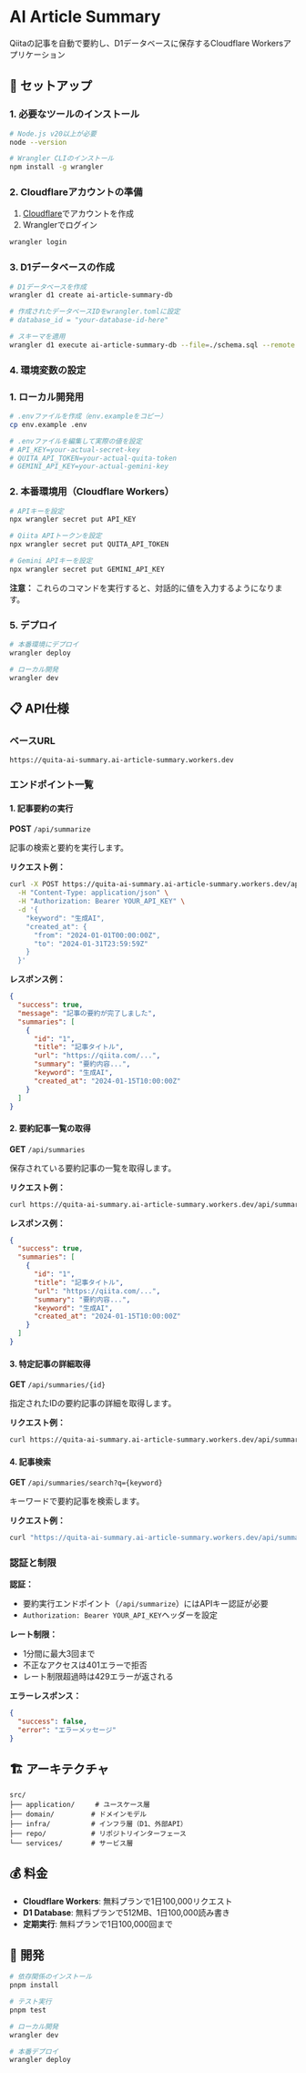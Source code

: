 # AI Article Summary

Qiitaの記事を自動で要約し、D1データベースに保存するCloudflare Workersアプリケーション

## 🚀 セットアップ

### 1. 必要なツールのインストール

```bash
# Node.js v20以上が必要
node --version

# Wrangler CLIのインストール
npm install -g wrangler
```

### 2. Cloudflareアカウントの準備

1. [Cloudflare](https://cloudflare.com)でアカウントを作成
2. Wranglerでログイン
```bash
wrangler login
```

### 3. D1データベースの作成

```bash
# D1データベースを作成
wrangler d1 create ai-article-summary-db

# 作成されたデータベースIDをwrangler.tomlに設定
# database_id = "your-database-id-here"

# スキーマを適用
wrangler d1 execute ai-article-summary-db --file=./schema.sql --remote
```

### 4. 環境変数の設定

### 1. ローカル開発用

```bash
# .envファイルを作成（env.exampleをコピー）
cp env.example .env

# .envファイルを編集して実際の値を設定
# API_KEY=your-actual-secret-key
# QUITA_API_TOKEN=your-actual-quita-token
# GEMINI_API_KEY=your-actual-gemini-key
```

### 2. 本番環境用（Cloudflare Workers）

```bash
# APIキーを設定
npx wrangler secret put API_KEY

# Qiita APIトークンを設定
npx wrangler secret put QUITA_API_TOKEN

# Gemini APIキーを設定
npx wrangler secret put GEMINI_API_KEY
```

**注意：** これらのコマンドを実行すると、対話的に値を入力するようになります。

### 5. デプロイ

```bash
# 本番環境にデプロイ
wrangler deploy

# ローカル開発
wrangler dev
```

## 📋 API仕様

### ベースURL
```
https://quita-ai-summary.ai-article-summary.workers.dev
```

### エンドポイント一覧

#### 1. 記事要約の実行
**POST** `/api/summarize`

記事の検索と要約を実行します。

**リクエスト例：**
```bash
curl -X POST https://quita-ai-summary.ai-article-summary.workers.dev/api/summarize \
  -H "Content-Type: application/json" \
  -H "Authorization: Bearer YOUR_API_KEY" \
  -d '{
    "keyword": "生成AI",
    "created_at": {
      "from": "2024-01-01T00:00:00Z",
      "to": "2024-01-31T23:59:59Z"
    }
  }'
```

**レスポンス例：**
```json
{
  "success": true,
  "message": "記事の要約が完了しました",
  "summaries": [
    {
      "id": "1",
      "title": "記事タイトル",
      "url": "https://qiita.com/...",
      "summary": "要約内容...",
      "keyword": "生成AI",
      "created_at": "2024-01-15T10:00:00Z"
    }
  ]
}
```

#### 2. 要約記事一覧の取得
**GET** `/api/summaries`

保存されている要約記事の一覧を取得します。

**リクエスト例：**
```bash
curl https://quita-ai-summary.ai-article-summary.workers.dev/api/summaries
```

**レスポンス例：**
```json
{
  "success": true,
  "summaries": [
    {
      "id": "1",
      "title": "記事タイトル",
      "url": "https://qiita.com/...",
      "summary": "要約内容...",
      "keyword": "生成AI",
      "created_at": "2024-01-15T10:00:00Z"
    }
  ]
}
```

#### 3. 特定記事の詳細取得
**GET** `/api/summaries/{id}`

指定されたIDの要約記事の詳細を取得します。

**リクエスト例：**
```bash
curl https://quita-ai-summary.ai-article-summary.workers.dev/api/summaries/1
```

#### 4. 記事検索
**GET** `/api/summaries/search?q={keyword}`

キーワードで要約記事を検索します。

**リクエスト例：**
```bash
curl "https://quita-ai-summary.ai-article-summary.workers.dev/api/summaries/search?q=生成AI"
```

### 認証と制限

**認証：**
- 要約実行エンドポイント（`/api/summarize`）にはAPIキー認証が必要
- `Authorization: Bearer YOUR_API_KEY`ヘッダーを設定

**レート制限：**
- 1分間に最大3回まで
- 不正なアクセスは401エラーで拒否
- レート制限超過時は429エラーが返される

**エラーレスポンス：**
```json
{
  "success": false,
  "error": "エラーメッセージ"
}
```

## 🏗️ アーキテクチャ

```
src/
├── application/     # ユースケース層
├── domain/         # ドメインモデル
├── infra/          # インフラ層（D1、外部API）
├── repo/           # リポジトリインターフェース
└── services/       # サービス層
```

## 💰 料金

- **Cloudflare Workers**: 無料プランで1日100,000リクエスト
- **D1 Database**: 無料プランで512MB、1日100,000読み書き
- **定期実行**: 無料プランで1日100,000回まで

## 🔧 開発

```bash
# 依存関係のインストール
pnpm install

# テスト実行
pnpm test

# ローカル開発
wrangler dev

# 本番デプロイ
wrangler deploy
```